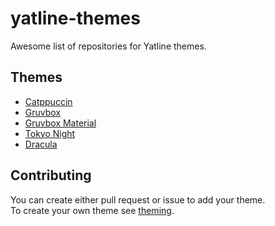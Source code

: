 # yatline-themes

Awesome list of repositories for Yatline themes.

## Themes

- [Catppuccin](https://github.com/imsi32/yatline-catppuccin.yazi)
- [Gruvbox](https://github.com/imsi32/yatline-gruvbox.yazi)
- [Gruvbox Material](https://github.com/imsi32/yatline-gruvbox-material.yazi)
- [Tokyo Night](https://github.com/wekauwau/yatline-tokyo-night.yazi)
- [Dracula](https://github.com/wakaka6/yatline-dracula.yazi)

## Contributing

You can create either pull request or issue to add your theme.  
To create your own theme see [theming](https://github.com/imsi32/yatline.yazi/wiki/Theming).
